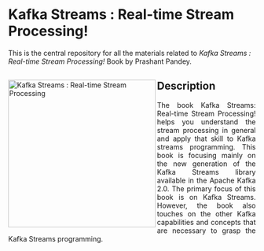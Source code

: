 # Kafka Streams : Real-time Stream Processing!
This is the central repository for all the materials related to <em>Kafka Streams : Real-time Stream Processing!</em> Book by Prashant Pandey. 
<div>
<a href="https://www.learningjournal.guru/ebook/kafka-streams-real-time-stream-processing/">
<img src="https://www.learningjournal.guru/_resources/img/jpg-7x/kafka-streams-real-time-stream-processing.jpg" alt="Kafka Streams : Real-time Stream Processing" width="300" align="left">
</a>
<h2> Description </h2>
<p align="justify">
The book Kafka Streams: Real-time Stream Processing! helps you understand the stream processing in general and apply that skill to Kafka streams programming. This book is focusing mainly on the new generation of the Kafka Streams library available in the Apache Kafka 2.0. 
The primary focus of this book is on Kafka Streams. However, the book also touches on the other Kafka capabilities and concepts that are necessary to grasp the Kafka Streams programming.
</p>
</div>
